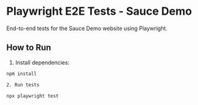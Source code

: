 # Playwright E2E Tests - Sauce Demo

End-to-end tests for the Sauce Demo website using Playwright.

## How to Run

1. Install dependencies:

```bash
npm install

2. Run tests

npx playwright test
